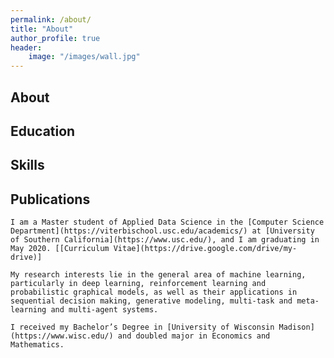 ```yaml
---
permalink: /about/
title: "About"
author_profile: true
header:
    image: "/images/wall.jpg"
---
```

<!-- 
<p align="center">
  <img src="https://lantaoyu.github.io/files/lantaoyu_img.jpg?raw=true" alt="Photo" style="width: 450px;"/> 
</p> -->

## About
    
## Education
## Skills
## Publications

    I am a Master student of Applied Data Science in the [Computer Science Department](https://viterbischool.usc.edu/academics/) at [University of Southern California](https://www.usc.edu/), and I am graduating in May 2020. [[Curriculum Vitae](https://drive.google.com/drive/my-drive)]

    My research interests lie in the general area of machine learning, particularly in deep learning, reinforcement learning and probabilistic graphical models, as well as their applications in sequential decision making, generative modeling, multi-task and meta-learning and multi-agent systems.
    
    I received my Bachelor’s Degree in [University of Wisconsin Madison](https://www.wisc.edu/) and doubled major in Economics and Mathematics. 


